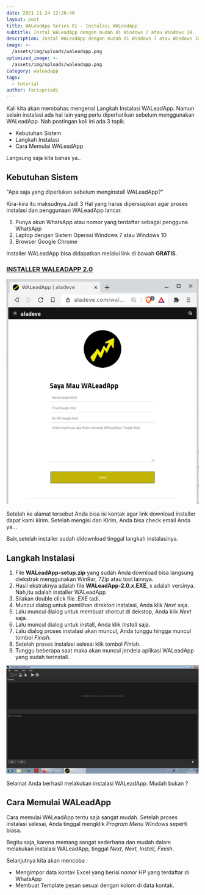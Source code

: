 ```yaml
---
date: 2021-11-24 12:26:40
layout: post
title: WALeadApp Series 01 - Instalasi WALeadApp
subtitle: Instal WALeadApp dengan mudah di Windows 7 atau Windows 10.
description: Instal WALeadApp dengan mudah di Windows 7 atau Windows 10.
image: >-
  /assets/img/uploads/waleadapp.png
optimized_image: >-
  /assets/img/uploads/waleadapp.png
category: waleadapp
tags:
  - tutorial  
author: farispriadi
---
```


Kali kita akan membahas mengenai Langkah Instalasi WALeadApp. Namun selain instalasi ada hal lain yang perlu diperhatikan sebelum menggunakan WALeadApp.
Nah postingan kali ini ada 3 topik.
* Kebutuhan Sistem
* Langkah Instalasi
* Cara Memulai WALeadApp


Langsung saja kita bahas ya..


## Kebutuhan Sistem


"Apa saja yang diperlukan sebelum menginstall WALeadApp?"


Kira-kira itu maksudnya.Jadi 3 Hal yang harus dipersiapkan agar proses instalasi dan penggunaan WALeadApp lancar.
1. Punya akun WhatsApp atau nomor yang terdaftar sebagai pengguna WhatsApp
2. Laptop dengan Sistem Operasi Windows 7 atau Windows 10
3. Browser Google Chrome 


Installer WALeadApp bisa didapatkan melalui link di bawah **GRATIS**.

### <a href="http://aladeve.com/waleadapp">INSTALLER WALEADAPP 2.0</a>

![placeholder](/assets/img/uploads/request_download2.png "Halaman Download")

Setelah ke alamat tersebut Anda bisa isi kontak agar link download installer dapat kami kirim.
Setelah mengisi dan Kirim, Anda bisa  check email Anda ya...


Baik,setelah installer sudah didownload tinggal langkah instalasinya.


## Langkah Instalasi
1. File **WALeadApp-setup.zip** yang sudah Anda download bisa langsung diekstrak menggunakan WinRar, 7Zip atau tool lainnya. 
2. Hasil ekstraknya adalah file **WALeadApp-2.0.x.EXE**, x adalah versinya. Nah,itu adalah installer WALeadApp
3. Silakan double click file .EXE tadi. 
4. Muncul dialog untuk pemilihan direktori instalasi, Anda klik *Next* saja.
5. Lalu muncul dialog untuk membuat shorcut di dekstop, Anda klik *Next* saja.
6. Lalu muncul dialog untuk install, Anda klik *Install* saja.
7. Lalu dialog proses instalasi akan muncul, Anda tunggu hingga muncul tombol *Finish*.
8. Setelah proses instalasi selesai klik tombol *Finish*.
9. Tunggu beberapa saat maka akan muncul jendela aplikasi WALeadApp yang sudah terinstall.

![placeholder](/assets/img/uploads/main_waleadapp.png "Jendela Utama")

Selamat Anda berhasil melakukan instalasi WALeadApp. Mudah bukan ?


## Cara Memulai WALeadApp
Cara memulai WALeadApp tentu saja sangat mudah. Setelah proses instalasi selesai, Anda tinggal mengklik *Program Menu Windows* seperti biasa. 

Begitu saja, karena memang sangat sederhana dan mudah dalam melakukan instalasi WALeadApp, tinggal *Next, Next, Install, Finish*.


Selanjutnya kita akan mencoba :
* Mengimpor data kontak Excel yang berisi nomor HP yang terdaftar di WhatsApp
* Membuat Template pesan sesuai dengan kolom di data kontak.




